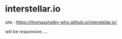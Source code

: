 # interstellar.io

site : https://thomasshelby-who.github.io/interstellar.io/

will be responsive.....
